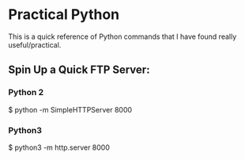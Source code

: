 # Practical Python
This is a quick reference of Python commands that I have found really useful/practical.

## Spin Up a Quick FTP Server:

### Python 2
$ python -m SimpleHTTPServer 8000

### Python3
$ python3 -m http.server 8000
